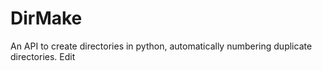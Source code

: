 # DirMake
An API to create directories in python, automatically numbering duplicate directories. Edit
